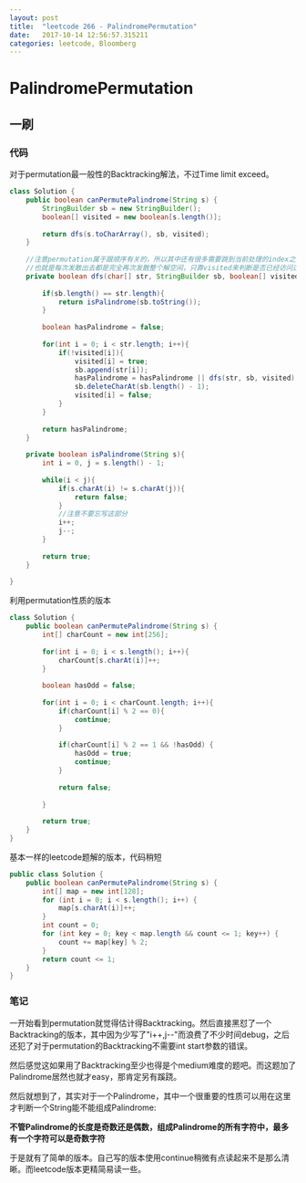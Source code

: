```yaml
---
layout: post
title:  "leetcode 266 - PalindromePermutation"
date:   2017-10-14 12:56:57.315211
categories: leetcode, Bloomberg
---
```


# PalindromePermutation

## 一刷

### 代码

对于permutation最一般性的Backtracking解法，不过Time limit exceed。
```java
class Solution {
    public boolean canPermutePalindrome(String s) {
        StringBuilder sb = new StringBuilder();
        boolean[] visited = new boolean[s.length()];
        
        return dfs(s.toCharArray(), sb, visited);
    }
    
    //注意permutation属于跟顺序有关的，所以其中还有很多需要跳到当前处理的index之前的index
    //也就是每次发散出去都是完全再次发散整个解空间，只靠visited来判断是否已经访问过
    private boolean dfs(char[] str, StringBuilder sb, boolean[] visited){
        
        if(sb.length() == str.length){
            return isPalindrome(sb.toString());
        }
        
        boolean hasPalindrome = false;
        
        for(int i = 0; i < str.length; i++){
            if(!visited[i]){
                visited[i] = true;
                sb.append(str[i]);
                hasPalindrome = hasPalindrome || dfs(str, sb, visited);
                sb.deleteCharAt(sb.length() - 1);
                visited[i] = false;
            }
        }
        
        return hasPalindrome;
    }
    
    private boolean isPalindrome(String s){
        int i = 0, j = s.length() - 1;
        
        while(i < j){
            if(s.charAt(i) != s.charAt(j)){
                return false;
            }
            //注意不要忘写这部分
            i++;
            j--;
        }
        
        return true;
    }
    
}
```

利用permutation性质的版本
```java
class Solution {
    public boolean canPermutePalindrome(String s) {
        int[] charCount = new int[256];
        
        for(int i = 0; i < s.length(); i++){
            charCount[s.charAt(i)]++;
        }
        
        boolean hasOdd = false;
        
        for(int i = 0; i < charCount.length; i++){
            if(charCount[i] % 2 == 0){
                continue;
            }
            
            if(charCount[i] % 2 == 1 && !hasOdd) {
                hasOdd = true;
                continue;
            }
            
            return false;
            
        }
        
        return true;
    }
}
```

基本一样的leetcode题解的版本，代码稍短
```java
public class Solution {
    public boolean canPermutePalindrome(String s) {
        int[] map = new int[128];
        for (int i = 0; i < s.length(); i++) {
            map[s.charAt(i)]++;
        }
        int count = 0;
        for (int key = 0; key < map.length && count <= 1; key++) {
            count += map[key] % 2;
        }
        return count <= 1;
    }
}
```


### 笔记

一开始看到permutation就觉得估计得Backtracking。然后直接黑怼了一个Backtracking的版本，其中因为少写了"i++,j--"而浪费了不少时间debug，之后还犯了对于permutation的Backtracking不需要int start参数的错误。

然后感觉这如果用了Backtracking至少也得是个medium难度的题吧。而这题加了Palindrome居然也就才easy，那肯定另有蹊跷。

然后就想到了，其实对于一个Palindrome，其中一个很重要的性质可以用在这里才判断一个String能不能组成Palindrome:

**不管Palindrome的长度是奇数还是偶数，组成Palindrome的所有字符中，最多有一个字符可以是奇数字符**

于是就有了简单的版本。自己写的版本使用continue稍微有点读起来不是那么清晰。而leetcode版本更精简易读一些。

